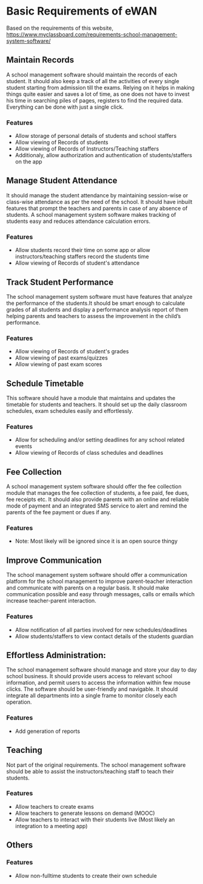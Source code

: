 # Basic Requirements of eWAN
Based on the requirements of this website, https://www.myclassboard.com/requirements-school-management-system-software/


## Maintain Records
A school management software should maintain the records of each student. It should also keep a track of all the activities of every single student starting from admission till the exams. Relying on it helps in making things quite easier and saves a lot of time, as one does not have to invest his time in searching piles of pages, registers to find the required data. Everything can be done with just a single click.
### Features
- Allow storage of personal details of students and school staffers
- Allow viewing of Records of students
- Allow viewing of Records of Instructors/Teaching staffers
- Additionaly, allow authorization and authentication of students/staffers on the app




## Manage Student Attendance
It should manage the student attendance by maintaining session-wise or class-wise attendance as per the need of the school. It should have inbuilt features that prompt the teachers and parents in case of any absence of students. A school management system software makes tracking of students easy and reduces attendance calculation errors.

### Features
- Allow students record their time on some app or allow instructors/teaching staffers record the students time
- Allow viewing of Records of student's attendance





## Track Student Performance
 The school management system software must have features that analyze the performance of the students.It should be smart enough to calculate grades of all students and display a performance analysis report of them helping parents and teachers to assess the improvement in the child’s performance.
### Features
- Allow viewing of Records of student's grades
- Allow viewing of past exams/quizzes
- Allow viewing of past exam scores






## Schedule Timetable
This software should have a module that maintains and updates the timetable for students and teachers. It should set up the daily classroom schedules, exam schedules easily and effortlessly.

### Features
- Allow for scheduling and/or setting deadlines for any school related events
- Allow viewing of Records of class schedules and deadlines





## Fee Collection
A school management system software should offer the fee collection module that manages the fee collection of students, a fee paid, fee dues, fee receipts etc. It should also provide parents with an online and reliable mode of payment and an integrated SMS service to alert and remind the parents of the fee payment or dues if any.
### Features
- Note: Most likely will be ignored since it is an open source thingy







## Improve Communication
The school management system software should offer a communication platform for the school management to improve parent-teacher interaction and communicate with parents on a regular basis. It should make communication possible and easy through messages, calls or emails which increase teacher-parent interaction.
### Features
- Allow notification of all parties involved for new schedules/deadlines
- Allow students/staffers to view contact details of the students guardian






## Effortless Administration:
The school management software should manage and store your day to day school business. It should provide users access to relevant school information, and permit users to access the information within few mouse clicks. The software should be user-friendly and navigable. It should integrate all departments into a single frame to monitor closely each operation.
### Features
- Add generation of reports




## Teaching 
Not part of the original requirements. The school management software should be able to assist the instructors/teaching staff to teach their students.
### Features
- Allow teachers to create exams
- Allow teachers to generate lessons on demand (MOOC)
- Allow teachers to interact with their students live (Most likely an integration to a meeting app)



## Others
### Features
- Allow non-fulltime students to create their own schedule
